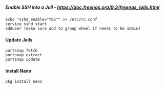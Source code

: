 ##### Enable SSH into a Jail - https://doc.freenas.org/9.3/freenas_jails.html
    echo "sshd_enable="YES"" >> /etc/rc.conf
    service sshd start
    adduser (make sure add to group wheel if needs to be admin)
#### Update Jails
    portsnap fetch
    portsnap extract
    portsnap update
#### Install Nano 
    pkg install nano

